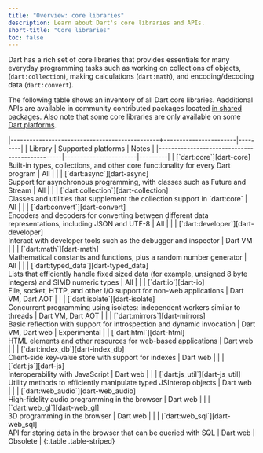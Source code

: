 ```yaml
---
title: "Overview: core libraries"
description: Learn about Dart's core libraries and APIs.
short-title: "Core libraries"
toc: false
---
```


Dart has a rich set of core libraries that provides essentials for many everyday
programming tasks such as working on collections of objects,
(`dart:collection`), making calculations (`dart:math`), and encoding/decoding
data (`dart:convert`).

The following table shows an inventory of all Dart core libraries. Aadditional
APIs are available in community contributed packages located [in shared
packages](/guides/libraries/useful-libraries). Also note that some core
libraries are only available on some [Dart platforms](/guides/platforms).

<div class="table-wrapper" markdown="1">
|-----------------------------------------------+-----------------------|---------|
| Library                                       | Supported platforms   | Notes   |
|-----------------------------------------------|-----------------------|---------|
| [`dart:core`][dart-core]                <br> Built-in types, collections, and other core functionality for every Dart program | All | |
| [`dart:async`][dart-async]              <br> Support for asynchronous programming, with classes such as Future and Stream | All | |
| [`dart:collection`][dart-collection]    <br> Classes and utilities that supplement the collection support in `dart:core` | All | |
| [`dart:convert`][dart-convert]          <br> Encoders and decoders for converting between different data representations, including JSON and UTF-8 | All | |
| [`dart:developer`][dart-developer]      <br> Interact with developer tools such as the debugger and inspector | Dart VM | |
| [`dart:math`][dart-math]                <br> Mathematical constants and functions, plus a random number generator | All | |
| [`dart:typed_data`][dart-typed_data]    <br> Lists that efficiently handle fixed sized data (for example, unsigned 8 byte integers) and SIMD numeric types | All | |
| [`dart:io`][dart-io]                    <br> File, socket, HTTP, and other I/O support for non-web applications | Dart VM, Dart AOT | |
| [`dart:isolate`][dart-isolate]          <br> Concurrent programming using isolates: independent workers similar to threads | Dart VM, Dart AOT | |
| [`dart:mirrors`][dart-mirrors]          <br> Basic reflection with support for introspection and dynamic invocation | Dart VM, Dart web | Experimental |
| [`dart:html`][dart-html]                <br> HTML elements and other resources for web-based applications | Dart web | |
| [`dart:index_db`][dart-index_db]        <br> Client-side key-value store with support for indexes | Dart web | |
| [`dart:js`][dart-js]                    <br> Interoperability with JavaScript | Dart web | |
| [`dart:js_util`][dart-js_util]          <br> Utility methods to efficiently manipulate typed JSInterop objects | Dart web | |
| [`dart:web_audio`][dart-web_audio]      <br> High-fidelity audio programming in the browser | Dart web | |
| [`dart:web_gl`][dart-web_gl]            <br> 3D programming in the browser | Dart web | |
| [`dart:web_sql`][dart-web_sql]          <br> API for storing data in the browser that can be queried with SQL | Dart web | Obsolete |
{:.table .table-striped}
</div>

[dart-async]: https://api.dartlang.org/stable/dart-async/dart-async-library.html
[dart-collection]: https://api.dartlang.org/stable/dart-collection/dart-collection-library.html
[dart-convert]: https://api.dartlang.org/stable/dart-convert/dart-convert-library.html
[dart-core]: https://api.dartlang.org/stable/dart-core/dart-core-library.html
[dart-developer]: https://api.dartlang.org/stable/dart-developer/dart-developer-library.html
[dart-math]: https://api.dartlang.org/stable/dart-math/dart-math-library.html
[dart-collection]: https://api.dartlang.org/stable/dart-collection/dart-collection-library.html
[dart-typed_data]: https://api.dartlang.org/stable/dart-typed_data/dart-typed_data-library.html
[dart-cli]: https://api.dartlang.org/stable/dart-cli/dart-cli-library.html
[dart-io]: https://api.dartlang.org/stable/dart-io/dart-io-library.html
[dart-isolate]: https://api.dartlang.org/stable/dart-isolate/dart-isolate-library.html
[dart-mirrors]: https://api.dartlang.org/stable/dart-mirrors/dart-mirrors-library.html
[dart-html]: https://api.dartlang.org/stable/dart-html/dart-html-library.html
[dart-index_db]: https://api.dartlang.org/stable/dart-index_db/dart-index_db-library.html
[dart-js]: https://api.dartlang.org/stable/dart-js/dart-js-library.html
[dart-js_util]: https://api.dartlang.org/stable/dart-js_util/dart-js_util-library.html
[dart-svg]: https://api.dartlang.org/stable/dart-svg/dart-svg-library.html
[dart-web_audio]: https://api.dartlang.org/stable/dart-web_audio/dart-web_audio-library.html
[dart-web_gl]: https://api.dartlang.org/stable/dart-web_gl/dart-web_gl-library.html
[dart-web_sql]: https://api.dartlang.org/stable/dart-web_sql/dart-web_sql-library.html
